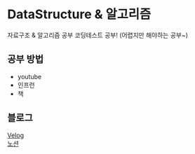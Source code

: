 # DataStructure & 알고리즘
자료구조 & 알고리즘 공부
코딩테스트 공부! (어렵지만 해야하는 공부~)

## 공부 방법
- youtube
- 인프런
- 책

## 블로그
[Velog](https://velog.io/@zxzz45/%EC%9E%90%EB%B0%94-%EC%95%8C%EA%B3%A0%EB%A6%AC%EC%A6%98) <br/>
[노션](https://www.notion.so/99f6f155896d4ce8ae5987174c37e09d?v=b17a8f9baabd430aaad3ce771a766edf)
